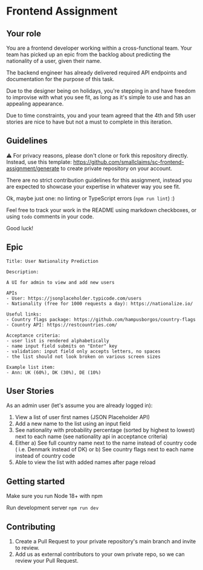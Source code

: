 # Frontend Assignment

## Your role

You are a frontend developer working within a cross-functional team. Your team
has picked up an epic from the backlog about predicting the nationality of a
user, given their name.

The backend engineer has already delivered required API endpoints and
documentation for the purpose of this task.

Due to the designer being on holidays, you're stepping in and have freedom to
improvise with what you see fit, as long as it's simple to use and has an
appealing appearance.

Due to time constraints, you and your team agreed that the 4th and 5th user
stories are nice to have but not a must to complete in this iteration.

## Guidelines

⚠️ For privacy reasons, please don't clone or fork this repository directly.
Instead, use this template:
https://github.com/smallclaims/sc-frontend-assignment/generate to create private
repository on your account.

There are no strict contribution guidelines for this assignment, instead you are
expected to showcase your expertise in whatever way you see fit.

Ok, maybe just one: no linting or TypeScript errors (`npm run lint`) :)

Feel free to track your work in the README using markdown checkboxes, or using
`todo` comments in your code.

Good luck!

## Epic

```
Title: User Nationality Prediction

Description:

A UI for admin to view and add new users

APIs
- User: https://jsonplaceholder.typicode.com/users
- Nationality (free for 1000 requests a day): https://nationalize.io/

Useful links:
- Country flags package: https://github.com/hampusborgos/country-flags
- Country API: https://restcountries.com/

Acceptance criteria:
- user list is rendered alphabetically
- name input field submits on "Enter" key
- validation: input field only accepts letters, no spaces
- the list should not look broken on various screen sizes

Example list item:
- Ann: UK (60%), DK (30%), DE (10%)
```

## User Stories

As an admin user (let's assume you are already logged in):

1. View a list of user first names (JSON Placeholder API)
2. Add a new name to the list using an input field
3. See nationality with probability percentage (sorted by highest to lowest)
   next to each name (see nationality api in acceptance criteria)
4. Either a) See full country name next to the name instead of country code (
   i.e. Denmark instead of DK) or b) See country flags next to each name instead
   of country code
5. Able to view the list with added names after page reload

## Getting started

Make sure you run Node 18+ with npm

Run development server
`npm run dev`

## Contributing

1. Create a Pull Request to your private repository's main branch and invite to
   review.
2. Add us as external contributors to your own private repo, so we can review
   your Pull Request.
